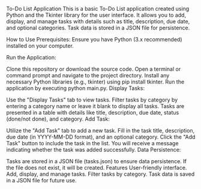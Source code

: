 To-Do List Application This is a basic To-Do List application created using Python and the Tkinter library for the user interface. It allows you to add, display, and manage tasks with details such as title, description, due date, and optional categories. Task data is stored in a JSON file for persistence.

How to Use Prerequisites: Ensure you have Python (3.x recommended) installed on your computer.

Run the Application:

Clone this repository or download the source code. Open a terminal or command prompt and navigate to the project directory. Install any necessary Python libraries (e.g., tkinter) using pip install tkinter. Run the application by executing python main.py. Display Tasks:

Use the "Display Tasks" tab to view tasks. Filter tasks by category by entering a category name or leave it blank to display all tasks. Tasks are presented in a table with details like title, description, due date, status (done/not done), and category. Add Task:

Utilize the "Add Task" tab to add a new task. Fill in the task title, description, due date (in YYYY-MM-DD format), and an optional category. Click the "Add Task" button to include the task in the list. You will receive a message indicating whether the task was added successfully. Data Persistence:

Tasks are stored in a JSON file (tasks.json) to ensure data persistence. If the file does not exist, it will be created. Features User-friendly interface. Add, display, and manage tasks. Filter tasks by category. Task data is saved in a JSON file for future use.
